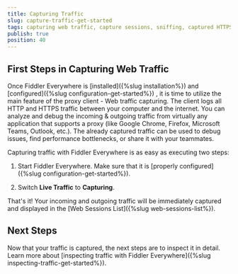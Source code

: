 ```yaml
---
title: Capturing Traffic
slug: capture-traffic-get-started
tags: capturing web traffic, capture sessions, sniffing, captured HTTPS, Fiddler Web Sessions List
publish: true
position: 40
---
```


## First Steps in Capturing Web Traffic

Once Fiddler Everywhere is [installed]({%slug installation%}) and [configured]({%slug configuration-get-started%}) , it is time to utilize the main feature of the proxy client - Web traffic capturing. The client logs all HTTP and HTTPS traffic between your computer and the internet. You can analyze and debug the incoming & outgoing traffic from virtually any application that supports a proxy (like Google Chrome, Firefox, Microsoft Teams, Outlook, etc.). The already captured traffic can be used to debug issues, find performance bottlenecks, or share it with your teammates.

Capturing traffic with Fiddler Everywhere is as easy as executing two steps:

1. Start Fiddler Everywhere. Make sure that it is [properly configured]({%slug configuration-get-started%}).

2. Switch **Live Traffic** to **Capturing**. 

That's it! Your incoming and outgoing traffic will be immediately captured and displayed in the [Web Sessions List]({%slug web-sessions-list%}).

## Next Steps

Now that your traffic is captured, the next steps are to inspect it in detail. Learn more about [inspecting traffic with Fiddler Everywhere]({%slug inspecting-traffic-get-started%}).
